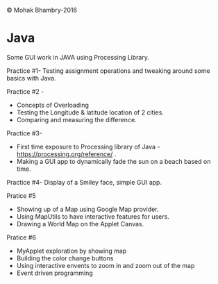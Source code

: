 
&copy; Mohak Bhambry-2016

# Java
Some GUI work in JAVA using Processing Library.

Practice #1-
Testing assignment operations and tweaking around some basics with Java.

Practice #2 -
 - Concepts of Overloading
 - Testing the Longitude & latitude location of 2 cities.
 - Comparing and measuring the difference.
 
Practice #3-
  - First time exposure to Processing library of Java - https://processing.org/reference/ .
  - Making a GUI app to dynamically fade the sun on a beach  based on time.
  
Practice #4-
  Display of a Smiley face, simple GUI app.

Pratice #5
  - Showing up of a Map using Google Map provider.
  - Using MapUtils to have interactive features for users.
  - Drawing a World Map on the Applet Canvas.

  Pratice #6
  - MyApplet exploration by showing map
  - Building the color change buttons
  - Using interactive envents to zoom in and zoom out of the map
  - Event driven programming

